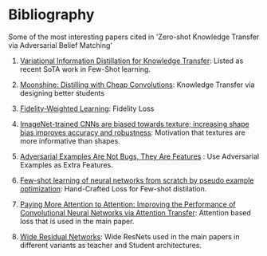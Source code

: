 # Bibliography

Some of the most interesting papers cited in 'Zero-shot Knowledge Transfer via Adversarial Belief Matching'

1. [Variational Information Distillation for Knowledge Transfer](https://arxiv.org/abs/1904.05835): Listed as recent SoTA work in Few-Shot learning. 

2. [Moonshine: Distilling with Cheap Convolutions](https://arxiv.org/abs/1711.02613): Knowledge Transfer via designing better students

3. [Fidelity-Weighted Learning](https://arxiv.org/abs/1711.02799): Fidelity Loss

4. [ImageNet-trained CNNs are biased towards texture; increasing shape bias improves accuracy and robustness](https://arxiv.org/abs/1811.12231): Motivation that textures are more informative than shapes.

5. [Adversarial Examples Are Not Bugs, They Are Features](https://arxiv.org/abs/1905.02175) : Use Adversarial Examples as Extra Features.

6. [Few-shot learning of neural networks from scratch by pseudo example optimization](https://arxiv.org/abs/1802.03039):  Hand-Crafted Loss for Few-shot distilation.

7. [Paying More Attention to Attention: Improving the Performance of Convolutional Neural Networks via Attention Transfer](https://arxiv.org/abs/1612.03928): Attention based loss that is used in the main paper.

8. [Wide Residual Networks](https://arxiv.org/abs/1605.07146): Wide ResNets used in the main papers in different variants as teacher and Student architectures.  

